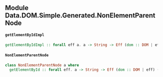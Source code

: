 ## Module Data.DOM.Simple.Generated.NonElementParentNode

#### `getElementByIdImpl`

``` purescript
getElementByIdImpl :: forall eff a. a -> String -> Eff (dom :: DOM | eff) (Maybe Element)
```

#### `NonElementParentNode`

``` purescript
class NonElementParentNode a where
  getElementById :: forall eff. a -> String -> Eff (dom :: DOM | eff) (Maybe Element)
```


